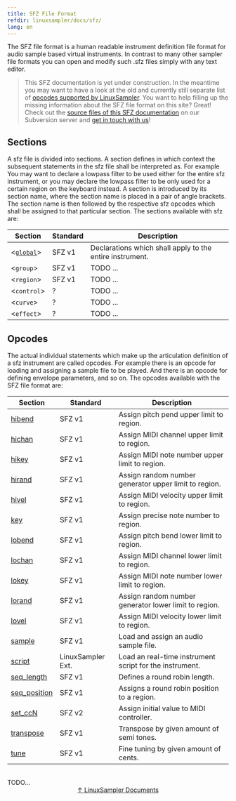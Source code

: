 ```yaml
---
title: SFZ File Format
refdir: linuxsampler/docs/sfz/
lang: en
---
```

The SFZ file format is a human readable instrument definition file format for
audio sample based virtual instruments. In contrast to many other sampler file
formats you can open and modify such .sfz files simply with any text editor.

> This SFZ documentation is yet under construction. In the meantime you may want
to have a look at the old and currently still separate list of
[opcodes supported by LinuxSampler](http://linuxsampler.org/sfz/).
You want to help filling up the missing information about the SFZ file format
on this site? Great! Check out the [source files of this SFZ documentation](http://svn.linuxsampler.org/cgi-bin/viewvc.cgi/doc/docbase/sfz/)
on our Subversion server and [get in touch with us](http://linuxsampler.org/developers.html)!

## Sections

A sfz file is divided into sections. A section defines in which context the
subsequent statements in the sfz file shall be interpreted as. For example You
may want to declare a lowpass filter to be used either for the entire sfz
instrument, or you may declare the lowpass filter to be only used for a certain
region on the keyboard instead. A section is introduced by its section name,
where the section name is placed in a pair of angle brackets. The section name
is then followed by the respective sfz opcodes which shall be assigned to that
particular section. The sections available with sfz are:

| Section                      | Standard | Description
| ---------------------------- | -------- | -----------
| <[`global`](section/global)> | SFZ v1   | Declarations which shall apply to the entire instrument.
| <`group`>                    | SFZ v1   | TODO ...
| <`region`>                   | SFZ v1   | TODO ...
| <`control`>                  | ?        | TODO ...
| <`curve`>                    | ?        | TODO ...
| <`effect`>                   | ?        | TODO ...

## Opcodes

The actual individual statements which make up the articulation definition of a
sfz instrument are called opcodes. For example there is an opcode for loading and
assigning a sample file to be played. And there is an opcode for defining envelope
parameters, and so on. The opcodes available with the SFZ file format are:

| Section                             | Standard          | Description
| ----------------------------------- | ----------------- | -----------
| [hibend](opcode/hibend)             | SFZ v1            | Assign pitch pend upper limit to region.
| [hichan](opcode/hichan)             | SFZ v1            | Assign MIDI channel upper limit to region.
| [hikey](opcode/hikey)               | SFZ v1            | Assign MIDI note number upper limit to region.
| [hirand](opcode/hirand)             | SFZ v1            | Assign random number generator upper limit to region.
| [hivel](opcode/hivel)               | SFZ v1            | Assign MIDI velocity upper limit to region.
| [key](opcode/key)                   | SFZ v1            | Assign precise note number to region.
| [lobend](opcode/lobend)             | SFZ v1            | Assign pitch bend lower limit to region.
| [lochan](opcode/lochan)             | SFZ v1            | Assign MIDI channel lower limit to region.
| [lokey](opcode/lokey)               | SFZ v1            | Assign MIDI note number lower limit to region.
| [lorand](opcode/lorand)             | SFZ v1            | Assign random number generator lower limit to region.
| [lovel](opcode/lovel)               | SFZ v1            | Assign MIDI velocity lower limit to region.
| [sample](opcode/sample)             | SFZ v1            | Load and assign an audio sample file.
| [script](opcode/script)             | LinuxSampler Ext. | Load an real-time instrument script for the instrument.
| [seq_length](opcode/seq_length)     | SFZ v1            | Defines a round robin length.
| [seq_position](opcode/seq_position) | SFZ v1            | Assigns a round robin position to a region.
| [set_ccN](opcode/set_ccn)           | SFZ v2            | Assign initial value to MIDI controller.
| [transpose](opcode/transpose)       | SFZ v1            | Transpose by given amount of semi tones.
| [tune](opcode/tune)                 | SFZ v1            | Fine tuning by given amount of cents.

<br>
TODO...

<div align="center"><a href="..">↑ LinuxSampler Documents</a></div>
